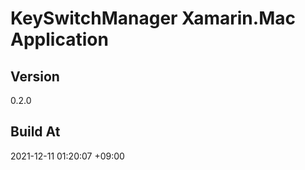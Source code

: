 KeySwitchManager Xamarin.Mac Application
==============================

## Version

0.2.0

## Build At

2021-12-11 01:20:07 +09:00
